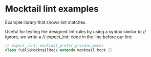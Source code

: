# Mocktail lint examples

Example library that shows lint matches.

Useful for testing the designed lint rules by using a syntax similar to // ignore, we write a // expect_lint: code in the line before our lint:

```dart
// expect_lint: mocktail_prefer_private_mocks
class PublicMocktailMock extends mocktail.Mock {}
```
